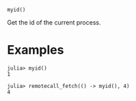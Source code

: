 ```
myid()
```

Get the id of the current process.

# Examples

```julia-repl
julia> myid()
1

julia> remotecall_fetch(() -> myid(), 4)
4
```
